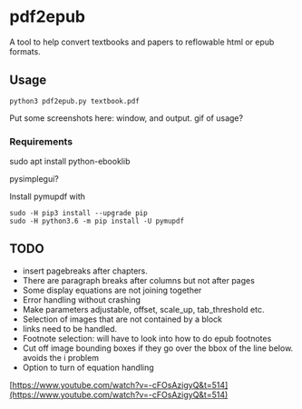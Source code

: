 # pdf2epub

A tool to help convert textbooks and papers to reflowable html or epub formats.

## Usage

```
python3 pdf2epub.py textbook.pdf
```

Put some screenshots here: window, and output. gif of usage?



### Requirements

sudo apt install python-ebooklib

pysimplegui?


Install pymupdf with 
```
sudo -H pip3 install --upgrade pip
sudo -H python3.6 -m pip install -U pymupdf
```

## TODO

* insert pagebreaks after chapters. 
* There are paragraph breaks after columns but not after pages
* Some display equations are not joining together
* Error handling without crashing
* Make parameters adjustable, offset, scale_up, tab_threshold etc.
* Selection of images that are not contained by a block
* links need to be handled.
* Footnote selection: will have to look into how to do epub footnotes
* Cut off image bounding boxes if they go over the bbox of the line below. avoids the i problem
* Option to turn of equation handling



[https://www.youtube.com/watch?v=-cFOsAzigyQ&t=514](https://www.youtube.com/watch?v=-cFOsAzigyQ&t=514)

